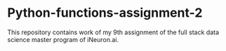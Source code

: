 # Python-functions-assignment-2
This repository contains work of my 9th assignment of the full stack data science master program of iNeuron.ai.
